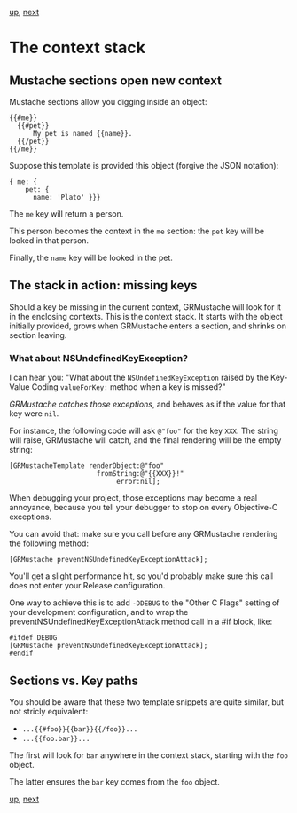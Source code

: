 [up](../runtime.md), [next](loops.md)

The context stack
=================

Mustache sections open new context
----------------------------------

Mustache sections allow you digging inside an object:

    {{#me}}
      {{#pet}}
          My pet is named {{name}}.
      {{/pet}}
    {{/me}}

Suppose this template is provided this object (forgive the JSON notation):

    { me: {
        pet: {
          name: 'Plato' }}}

The `me` key will return a person.

This person becomes the context in the `me` section: the `pet` key will be looked in that person.

Finally, the `name` key will be looked in the pet.

The stack in action: missing keys
---------------------------------

Should a key be missing in the current context, GRMustache will look for it in the enclosing contexts. This is the context stack. It starts with the object initially provided, grows when GRMustache enters a section, and shrinks on section leaving.

### What about NSUndefinedKeyException?

I can hear you: "What about the `NSUndefinedKeyException` raised by the Key-Value Coding `valueForKey:` method when a key is missed?"

*GRMustache catches those exceptions*, and behaves as if the value for that key were `nil`.

For instance, the following code will ask `@"foo"` for the key `XXX`. The string will raise, GRMustache will catch, and the final rendering will be the empty string:

    [GRMustacheTemplate renderObject:@"foo"
                          fromString:@"{{XXX}}!"
                               error:nil];

When debugging your project, those exceptions may become a real annoyance, because you tell your debugger to stop on every Objective-C exceptions.

You can avoid that: make sure you call before any GRMustache rendering the following method:

    [GRMustache preventNSUndefinedKeyExceptionAttack];

You'll get a slight performance hit, so you'd probably make sure this call does not enter your Release configuration.

One way to achieve this is to add `-DDEBUG` to the "Other C Flags" setting of your development configuration, and to wrap the preventNSUndefinedKeyExceptionAttack method call in a #if block, like:

    #ifdef DEBUG
    [GRMustache preventNSUndefinedKeyExceptionAttack];
    #endif

Sections vs. Key paths
----------------------

You should be aware that these two template snippets are quite similar, but not stricly equivalent:

- `...{{#foo}}{{bar}}{{/foo}}...`
- `...{{foo.bar}}...`

The first will look for `bar` anywhere in the context stack, starting with the `foo` object.

The latter ensures the `bar` key comes from the `foo` object.

[up](../runtime.md), [next](loops.md)

